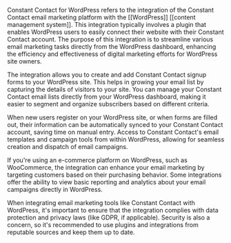 Constant Contact for WordPress refers to the integration of the Constant Contact email marketing platform with the [[WordPress]] [[content management system]]. This integration typically involves a plugin that enables WordPress users to easily connect their website with their Constant Contact account. The purpose of this integration is to streamline various email marketing tasks directly from the WordPress dashboard, enhancing the efficiency and effectiveness of digital marketing efforts for WordPress site owners.

The integration allows you to create and add Constant Contact signup forms to your WordPress site. This helps in growing your email list by capturing the details of visitors to your site. You can manage your Constant Contact email lists directly from your WordPress dashboard, making it easier to segment and organize subscribers based on different criteria.

When new users register on your WordPress site, or when forms are filled out, their information can be automatically synced to your Constant Contact account, saving time on manual entry. Access to Constant Contact's email templates and campaign tools from within WordPress, allowing for seamless creation and dispatch of email campaigns.

If you're using an e-commerce platform on WordPress, such as WooCommerce, the integration can enhance your email marketing by targeting customers based on their purchasing behavior. Some integrations offer the ability to view basic reporting and analytics about your email campaigns directly in WordPress.

When integrating email marketing tools like Constant Contact with WordPress, it's important to ensure that the integration complies with data protection and privacy laws (like GDPR, if applicable). Security is also a concern, so it's recommended to use plugins and integrations from reputable sources and keep them up to date.
